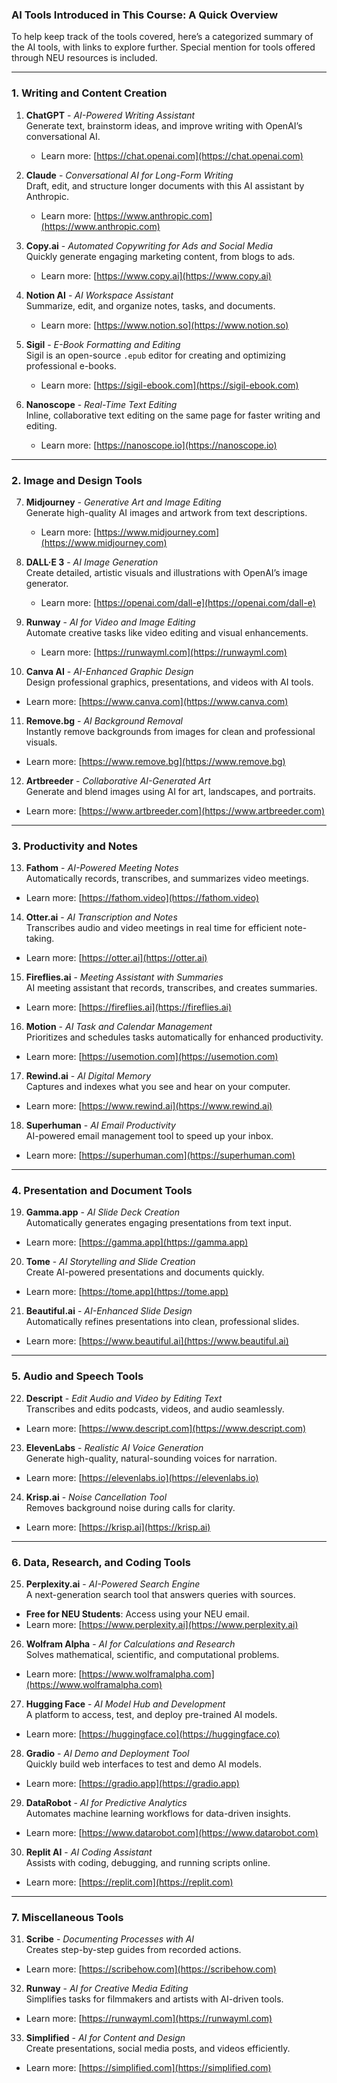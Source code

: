 ### **AI Tools Introduced in This Course: A Quick Overview**  

To help keep track of the tools covered, here’s a categorized summary of the AI tools, with links to explore further. Special mention for tools offered through NEU resources is included.

---

### **1. Writing and Content Creation**  
1. **ChatGPT** - *AI-Powered Writing Assistant*  
   Generate text, brainstorm ideas, and improve writing with OpenAI’s conversational AI.  
   - Learn more: [https://chat.openai.com](https://chat.openai.com)  

2. **Claude** - *Conversational AI for Long-Form Writing*  
   Draft, edit, and structure longer documents with this AI assistant by Anthropic.  
   - Learn more: [https://www.anthropic.com](https://www.anthropic.com)  

3. **Copy.ai** - *Automated Copywriting for Ads and Social Media*  
   Quickly generate engaging marketing content, from blogs to ads.  
   - Learn more: [https://www.copy.ai](https://www.copy.ai)  

4. **Notion AI** - *AI Workspace Assistant*  
   Summarize, edit, and organize notes, tasks, and documents.  
   - Learn more: [https://www.notion.so](https://www.notion.so)  

5. **Sigil** - *E-Book Formatting and Editing*  
   Sigil is an open-source `.epub` editor for creating and optimizing professional e-books.  
   - Learn more: [https://sigil-ebook.com](https://sigil-ebook.com)  

6. **Nanoscope** - *Real-Time Text Editing*  
   Inline, collaborative text editing on the same page for faster writing and editing.  
   - Learn more: [https://nanoscope.io](https://nanoscope.io)  

---

### **2. Image and Design Tools**  
7. **Midjourney** - *Generative Art and Image Editing*  
   Generate high-quality AI images and artwork from text descriptions.  
   - Learn more: [https://www.midjourney.com](https://www.midjourney.com)  

8. **DALL·E 3** - *AI Image Generation*  
   Create detailed, artistic visuals and illustrations with OpenAI’s image generator.  
   - Learn more: [https://openai.com/dall-e](https://openai.com/dall-e)  

9. **Runway** - *AI for Video and Image Editing*  
   Automate creative tasks like video editing and visual enhancements.  
   - Learn more: [https://runwayml.com](https://runwayml.com)  

10. **Canva AI** - *AI-Enhanced Graphic Design*  
   Design professional graphics, presentations, and videos with AI tools.  
   - Learn more: [https://www.canva.com](https://www.canva.com)  

11. **Remove.bg** - *AI Background Removal*  
   Instantly remove backgrounds from images for clean and professional visuals.  
   - Learn more: [https://www.remove.bg](https://www.remove.bg)  

12. **Artbreeder** - *Collaborative AI-Generated Art*  
   Generate and blend images using AI for art, landscapes, and portraits.  
   - Learn more: [https://www.artbreeder.com](https://www.artbreeder.com)  

---

### **3. Productivity and Notes**  
13. **Fathom** - *AI-Powered Meeting Notes*  
   Automatically records, transcribes, and summarizes video meetings.  
   - Learn more: [https://fathom.video](https://fathom.video)  

14. **Otter.ai** - *AI Transcription and Notes*  
   Transcribes audio and video meetings in real time for efficient note-taking.  
   - Learn more: [https://otter.ai](https://otter.ai)  

15. **Fireflies.ai** - *Meeting Assistant with Summaries*  
   AI meeting assistant that records, transcribes, and creates summaries.  
   - Learn more: [https://fireflies.ai](https://fireflies.ai)  

16. **Motion** - *AI Task and Calendar Management*  
   Prioritizes and schedules tasks automatically for enhanced productivity.  
   - Learn more: [https://usemotion.com](https://usemotion.com)  

17. **Rewind.ai** - *AI Digital Memory*  
   Captures and indexes what you see and hear on your computer.  
   - Learn more: [https://www.rewind.ai](https://www.rewind.ai)  

18. **Superhuman** - *AI Email Productivity*  
   AI-powered email management tool to speed up your inbox.  
   - Learn more: [https://superhuman.com](https://superhuman.com)  

---

### **4. Presentation and Document Tools**  
19. **Gamma.app** - *AI Slide Deck Creation*  
   Automatically generates engaging presentations from text input.  
   - Learn more: [https://gamma.app](https://gamma.app)  

20. **Tome** - *AI Storytelling and Slide Creation*  
   Create AI-powered presentations and documents quickly.  
   - Learn more: [https://tome.app](https://tome.app)  

21. **Beautiful.ai** - *AI-Enhanced Slide Design*  
   Automatically refines presentations into clean, professional slides.  
   - Learn more: [https://www.beautiful.ai](https://www.beautiful.ai)  

---

### **5. Audio and Speech Tools**  
22. **Descript** - *Edit Audio and Video by Editing Text*  
   Transcribes and edits podcasts, videos, and audio seamlessly.  
   - Learn more: [https://www.descript.com](https://www.descript.com)  

23. **ElevenLabs** - *Realistic AI Voice Generation*  
   Generate high-quality, natural-sounding voices for narration.  
   - Learn more: [https://elevenlabs.io](https://elevenlabs.io)  

24. **Krisp.ai** - *Noise Cancellation Tool*  
   Removes background noise during calls for clarity.  
   - Learn more: [https://krisp.ai](https://krisp.ai)  

---

### **6. Data, Research, and Coding Tools**  
25. **Perplexity.ai** - *AI-Powered Search Engine*  
   A next-generation search tool that answers queries with sources.  
   - **Free for NEU Students**: Access using your NEU email.  
   - Learn more: [https://www.perplexity.ai](https://www.perplexity.ai)  

26. **Wolfram Alpha** - *AI for Calculations and Research*  
   Solves mathematical, scientific, and computational problems.  
   - Learn more: [https://www.wolframalpha.com](https://www.wolframalpha.com)  

27. **Hugging Face** - *AI Model Hub and Development*  
   A platform to access, test, and deploy pre-trained AI models.  
   - Learn more: [https://huggingface.co](https://huggingface.co)  

28. **Gradio** - *AI Demo and Deployment Tool*  
   Quickly build web interfaces to test and demo AI models.  
   - Learn more: [https://gradio.app](https://gradio.app)  

29. **DataRobot** - *AI for Predictive Analytics*  
   Automates machine learning workflows for data-driven insights.  
   - Learn more: [https://www.datarobot.com](https://www.datarobot.com)  

30. **Replit AI** - *AI Coding Assistant*  
   Assists with coding, debugging, and running scripts online.  
   - Learn more: [https://replit.com](https://replit.com)  

---

### **7. Miscellaneous Tools**  
31. **Scribe** - *Documenting Processes with AI*  
   Creates step-by-step guides from recorded actions.  
   - Learn more: [https://scribehow.com](https://scribehow.com)  

32. **Runway** - *AI for Creative Media Editing*  
   Simplifies tasks for filmmakers and artists with AI-driven tools.  
   - Learn more: [https://runwayml.com](https://runwayml.com)  

33. **Simplified** - *AI for Content and Design*  
   Create presentations, social media posts, and videos efficiently.  
   - Learn more: [https://simplified.com](https://simplified.com)  

